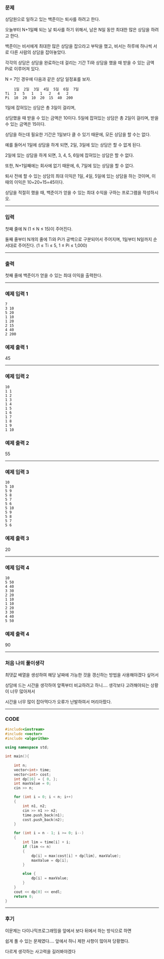 ### 문제

상담원으로 일하고 있는 백준이는 퇴사를 하려고 한다.

오늘부터 N+1일째 되는 날 퇴사를 하기 위해서, 남은 N일 동안 최대한 많은 상담을 하려고 한다.

백준이는 비서에게 최대한 많은 상담을 잡으라고 부탁을 했고, 비서는 하루에 하나씩 서로 다른 사람의 상담을 잡아놓았다.

각각의 상담은 상담을 완료하는데 걸리는 기간 Ti와 상담을 했을 때 받을 수 있는 금액 Pi로 이루어져 있다.

N = 7인 경우에 다음과 같은 상담 일정표를 보자.

```
 	1일	2일	3일	4일	5일	6일	7일
Ti	3	5	1	1	2	4	2
Pi	10	20	10	20	15	40	200
```

1일에 잡혀있는 상담은 총 3일이 걸리며, 

상담했을 때 받을 수 있는 금액은 10이다. 5일에 잡혀있는 상담은 총 2일이 걸리며, 받을 수 있는 금액은 15이다.

상담을 하는데 필요한 기간은 1일보다 클 수 있기 때문에, 모든 상담을 할 수는 없다.

예를 들어서 1일에 상담을 하게 되면, 2일, 3일에 있는 상담은 할 수 없게 된다.

2일에 있는 상담을 하게 되면, 3, 4, 5, 6일에 잡혀있는 상담은 할 수 없다.

또한, N+1일째에는 회사에 없기 때문에, 6, 7일에 있는 상담을 할 수 없다.

퇴사 전에 할 수 있는 상담의 최대 이익은 1일, 4일, 5일에 있는 상담을 하는 것이며, 이때의 이익은 10+20+15=45이다.

상담을 적절히 했을 때, 백준이가 얻을 수 있는 최대 수익을 구하는 프로그램을 작성하시오.

-----------------------------------------------------

### 입력

첫째 줄에 N (1 ≤ N ≤ 15)이 주어진다.

둘째 줄부터 N개의 줄에 Ti와 Pi가 공백으로 구분되어서 주어지며, 1일부터 N일까지 순서대로 주어진다. (1 ≤ Ti ≤ 5, 1 ≤ Pi ≤ 1,000)

------------------------------------------------------

### 출력

첫째 줄에 백준이가 얻을 수 있는 최대 이익을 출력한다.

----------------------------------------------------

### 예제 입력 1 
```
7
3 10
5 20
1 10
1 20
2 15
4 40
2 200
```

### 예제 출력 1 

45

-------------------------------------------

### 예제 입력 2 

```
10
1 1
1 2
1 3
1 4
1 5
1 6
1 7
1 8
1 9
1 10
```

### 예제 출력 2 

55

---------------------------------------------

### 예제 입력 3 

```
10
5 10
5 9
5 8
5 7
5 6
5 10
5 9
5 8
5 7
5 6
```

### 예제 출력 3 

20

-------------------------------------------

### 예제 입력 4 

```
10
5 50
4 40
3 30
2 20
1 10
1 10
2 20
3 30
4 40
5 50
```

### 예제 출력 4 

90

-----------------------------------------------

### 처음 나의 풀이생각

최댓값 배열을 생성하여 해당 날짜에 가능한 것을 갱신하는 방법을 사용해야겠다 싶어서

상담에 드는 시간을 생각하여 앞쪽부터 비교하려고 하니.... 생각보다 고려해야되는 상황이 너무 많아져서

시간을 너무 많이 잡아먹다가 오류가 난발하여서 머리아팠다.

----------------------------------------------

### CODE

```C++
#include<iostream>
#include <vector>
#include <algorithm>
 
using namespace std;

int main(){
 
	int n;
	vector<int> time;
	vector<int> cost;
	int dp[16] = { 0, };
	int maxValue = 0;
	cin >> n;

	for (int i = 0; i < n; i++)
	{
		int n1, n2;
		cin >> n1 >> n2;
		time.push_back(n1);
		cost.push_back(n2);
	}

	for (int i = n - 1; i >= 0; i--)
	{
		int lim = time[i] + i;
		if (lim <= n)
		{
			dp[i] = max(cost[i] + dp[lim], maxValue);
			maxValue = dp[i];
		}

		else {
			dp[i] = maxValue;
		}
	}
	cout << dp[0] << endl;
	return 0;
}
```

---------------------------------------------

### 후기

이문제는 다이나믹프로그래밍을 앞에서 보다 뒤에서 하는 방식으로 하면

쉽게 풀 수 있는 문제였다.... 앞에서 하니 제한 사항이 많아져 당황했다.

다르게 생각하는 사고력을 길러봐야겠다

